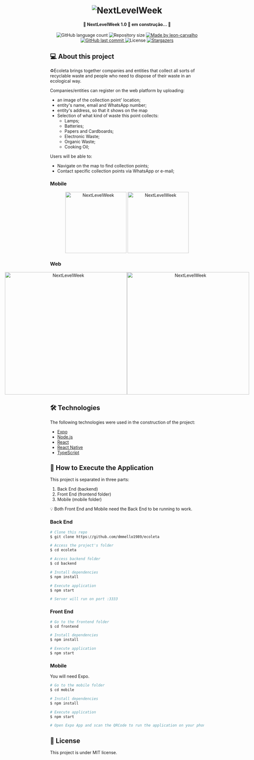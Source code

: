 <h1 align="center">
    <img alt="NextLevelWeek" title="#NextLevelWeek" src="./github-assets/banner.png" />
</h1>

<h4 align="center"> 
	🚧 NextLevelWeek 1.0 🚀 em construção... 🚧
</h4>

<p align="center">
  <img alt="GitHub language count" src="https://img.shields.io/github/languages/count/leon-carvalho/Ecoleta?color=%2304D361">

  <img alt="Repository size" src="https://img.shields.io/github/repo-size/leon-carvalho/Ecoleta">

  	
  <a href="https://www.linkedin.com/in/leonardo-dev/">
    <img alt="Made by leon-carvalho" src="https://img.shields.io/badge/made%20by-leon--carvalho-%2304D361">
  </a>
	
  
  <a href="https://github.com/leon-carvalho/Ecoleta/commits/master">
    <img alt="GitHub last commit" src="https://img.shields.io/github/last-commit/leon-carvalho/Ecoleta">
  </a>

  <img alt="License" src="https://img.shields.io/badge/license-MIT-brightgreen">
   <a href="https://github.com/leon-carvalho/Ecoleta/stargazers">
    <img alt="Stargazers" src="https://img.shields.io/github/stars/leon-carvalho/Ecoleta?style=social">
  </a>
</p>


## 💻 About this project

♻️Ecoleta brings together companies and entities that collect all sorts of recyclable waste and people who need to dispose of their waste in an ecological way.

Companies/entities can register on the web platform by uploading:
- an image of the collection point' location;
- entity's name, email and WhatsApp number;
- entity's address, so that it shows on the map
- Selection of what kind of waste this point collects: 
  - Lamps;
  - Batteries; 
  - Papers and Cardboards;
  - Electronic Waste;
  - Organic Waste;
  - Cooking Oil;

Users will be able to:
- Navigate on the map to find collection points;
- Contact specific collection points via WhatsApp or e-mail;

### Mobile

<p align="center">
  <img alt="NextLevelWeek" title="#NextLevelWeek" src="./github-assets/home-mobile.png" width="200px">

  <img alt="NextLevelWeek" title="#NextLevelWeek" src="./github-assets/detalhes-mobile.svg" width="200px">
</p>

### Web

<p align="center" style="display: flex; align-items: flex-start; justify-content: center;">
  <img alt="NextLevelWeek" title="#NextLevelWeek" src="./github-assets/web.svg" width="400px">

  <img alt="NextLevelWeek" title="#NextLevelWeek" src="./github-assets/sucesso-web.svg" width="400px">
</p>

## 🛠 Technologies

The following technologies were used in the construction of the project:

- [Expo][expo]
- [Node.js][nodejs]
- [React][reactjs]
- [React Native][rn]
- [TypeScript][typescript]


## 🚀 How to Execute the Application 

This project is separated in three parts:
1. Back End (backend) 
2. Front End (frontend folder)
3. Mobile (mobile folder)

💡 Both Front End and Mobile need the Back End to be running to work.

### Back End

```bash
# Clone this repo
$ git clone https://github.com/dmmello1989/ecoleta

# Access the project's folder
$ cd ecoleta

# Access backend folder
$ cd backend

# Install dependencies
$ npm install

# Execute application
$ npm start

# Server will run on port :3333
```

### Front End

```bash
# Go to the frontend folder
$ cd frontend

# Install dependencies
$ npm install

# Execute application
$ npm start
```

### Mobile

You will need Expo.

```bash
# Go to the mobile folder
$ cd mobile

# Install dependencies
$ npm install

# Execute application
$ npm start

# Open Expo App and scan the QRCode to run the application on your phone
```

## 📝 License

This project is under MIT license.

[nodejs]: https://nodejs.org/
[typescript]: https://www.typescriptlang.org/
[expo]: https://expo.io/
[reactjs]: https://reactjs.org
[rn]: https://facebook.github.io/react-native/
[yarn]: https://yarnpkg.com/
[vscode]: https://code.visualstudio.com/
[vceditconfig]: https://marketplace.visualstudio.com/items?itemName=EditorConfig.EditorConfig
[license]: https://opensource.org/licenses/MIT
[vceslint]: https://marketplace.visualstudio.com/items?itemName=dbaeumer.vscode-eslint
[prettier]: https://marketplace.visualstudio.com/items?itemName=esbenp.prettier-vscode
[rs]: https://rocketseat.com.br

